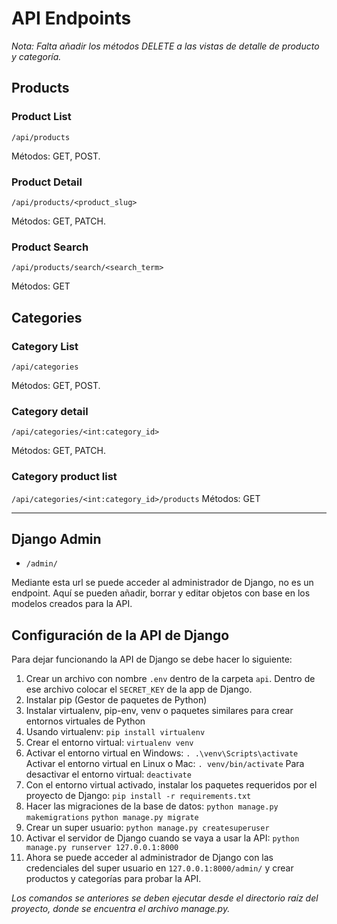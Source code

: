 # API Endpoints

*Nota: Falta añadir los métodos DELETE a las vistas de detalle de producto y categoría.*

## Products

### Product List

`/api/products`

Métodos: GET, POST.
  
### Product Detail

`/api/products/<product_slug>`

Métodos: GET, PATCH.
  
### Product Search

`/api/products/search/<search_term>`

Métodos: GET

## Categories

### Category List

`/api/categories`

Métodos: GET, POST.

### Category detail

`/api/categories/<int:category_id>`

Métodos: GET, PATCH.

### Category product list

`/api/categories/<int:category_id>/products`
Métodos: GET
  
------------------

## Django Admin

- `/admin/`

Mediante esta url se puede acceder al administrador de Django, no es un endpoint. Aquí se pueden añadir, borrar y editar objetos con base en los modelos creados para la API.

## Configuración de la API de Django

Para dejar funcionando la API de Django se debe hacer lo siguiente:

1. Crear un archivo con nombre `.env` dentro de la carpeta `api`. Dentro de ese archivo colocar el `SECRET_KEY` de la app de Django.
2. Instalar pip (Gestor de paquetes de Python)
3. Instalar virtualenv, pip-env, venv o paquetes similares para crear entornos virtuales de Python
4. Usando virtualenv:
   `pip install virtualenv`
5. Crear el entorno virtual:
   `virtualenv venv`
6. Activar el entorno virtual en Windows:
    `. .\venv\Scripts\activate`
    Activar el entorno virtual en Linux o Mac:
    `. venv/bin/activate`
    Para desactivar el entorno virtual:
    `deactivate`
7. Con el entorno virtual activado, instalar los paquetes requeridos por el proyecto de Django:
   `pip install -r requirements.txt`
8. Hacer las migraciones de la base de datos:
   `python manage.py makemigrations`
   `python manage.py migrate`
9. Crear un super usuario:
   `python manage.py createsuperuser`
10. Activar el servidor de Django cuando se vaya a usar la API:
    `python manage.py runserver 127.0.0.1:8000`
11. Ahora se puede acceder al administrador de Django con las credenciales del super usuario en `127.0.0.1:8000/admin/` y crear productos y categorías para probar la API.

*Los comandos se anteriores se deben ejecutar desde el directorio raíz del proyecto, donde se encuentra el archivo manage.py.*
